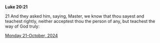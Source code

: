 **Luke 20:21**

21 And they asked him, saying, Master, we know that thou sayest and teachest rightly, neither acceptest thou the person of any, but teachest the way of God truly:

[Monday 21-October, 2024](https://getbible.life/kjv/Luke/20/21)
